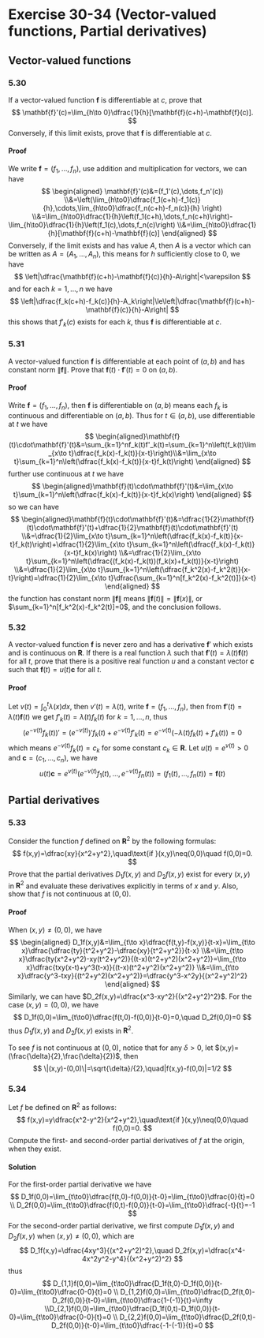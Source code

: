 # Exercise 30-34 (Vector-valued functions, Partial derivatives)

## Vector-valued functions

### 5.30

If a vector-valued function $\mathbf{f}$ is differentiable at $c$, prove that
$$
\mathbf{f}'(c)=\lim_{h\to 0}\dfrac{1}{h}[\mathbf{f}(c+h)-\mathbf{f}(c)].
$$
Conversely, if this limit exists, prove that $\mathbf{f}$ is differentiable at $c$.

#### Proof

We write $\mathbf{f}=(f_1,\dots,f_n)$, use addition and multiplication for vectors, we can have
$$
\begin{aligned}
\mathbf{f}'(c)&=(f_1'(c),\dots,f_n'(c))
\\&=\left(\lim_{h\to0}\dfrac{f_1(c+h)-f_1(c)}{h},\cdots,\lim_{h\to0}\dfrac{f_n(c+h)-f_n(c)}{h}
\right)
\\&=\lim_{h\to0}\dfrac{1}{h}\left(f_1(c+h),\dots,f_n(c+h)\right)-\lim_{h\to0}\dfrac{1}{h}\left(f_1(c),\dots,f_n(c)\right)
\\&=\lim_{h\to0}\dfrac{1}{h}[\mathbf{f}(c+h)-\mathbf{f}(c)]
\end{aligned}
$$
Conversely, if the limit exists and has value $A$, then $A$ is a vector which can be written as $A=(A_1,\dots,A_n)$, this means for $h$ sufficiently close to $0$, we have
$$
\left|\dfrac{\mathbf{f}(c+h)-\mathbf{f}(c)}{h}-A\right|<\varepsilon
$$
and for each $k=1,\dots,n$ we have
$$
\left|\dfrac{f_k(c+h)-f_k(c)}{h}-A_k\right|\le\left|\dfrac{\mathbf{f}(c+h)-\mathbf{f}(c)}{h}-A\right|
$$
this shows that $f'_k(c)$ exists for each $k$, thus $\mathbf{f}$ is differentiable at $c$.

### 5.31

A vector-valued function $\mathbf{f}$ is differentiable at each point of $(a, b)$ and has constant
norm $\|\mathbf{f}\|$. Prove that $\mathbf{f}(t)\cdot\mathbf{f}'(t)=0$ on $(a,b)$.

#### Proof

Write $\mathbf{f}=(f_1,\dots,f_n)$, then $\mathbf{f}$ is differentiable on $(a,b)$ means each $f_k$ is continuous and differentiable on $(a,b)$. Thus for $t\in(a,b)$, use differentiable at $t$ we have
$$
\begin{aligned}\mathbf{f}(t)\cdot\mathbf{f}'(t)&=\sum_{k=1}^nf_k(t)f'_k(t)=\sum_{k=1}^n\left(f_k(t)\lim_{x\to t}\dfrac{f_k(x)-f_k(t)}{x-t}\right)\\&=\lim_{x\to t}\sum_{k=1}^n\left(\dfrac{f_k(x)-f_k(t)}{x-t}f_k(t)\right)
\end{aligned}
$$
further use continuous at $t$ we have
$$
\begin{aligned}\mathbf{f}(t)\cdot\mathbf{f}'(t)&=\lim_{x\to t}\sum_{k=1}^n\left(\dfrac{f_k(x)-f_k(t)}{x-t}f_k(x)\right)
\end{aligned}
$$
so we can have
$$
\begin{aligned}\mathbf{f}(t)\cdot\mathbf{f}'(t)&=\dfrac{1}{2}\mathbf{f}(t)\cdot\mathbf{f}'(t)+\dfrac{1}{2}\mathbf{f}(t)\cdot\mathbf{f}'(t)
\\&=\dfrac{1}{2}\lim_{x\to t}\sum_{k=1}^n\left(\dfrac{f_k(x)-f_k(t)}{x-t}f_k(t)\right)+\dfrac{1}{2}\lim_{x\to t}\sum_{k=1}^n\left(\dfrac{f_k(x)-f_k(t)}{x-t}f_k(x)\right)
\\&=\dfrac{1}{2}\lim_{x\to t}\sum_{k=1}^n\left(\dfrac{(f_k(x)-f_k(t))(f_k(x)+f_k(t))}{x-t}\right)
\\&=\dfrac{1}{2}\lim_{x\to t}\sum_{k=1}^n\left(\dfrac{f_k^2(x)-f_k^2(t)}{x-t}\right)=\dfrac{1}{2}\lim_{x\to t}\dfrac{\sum_{k=1}^n[f_k^2(x)-f_k^2(t)]}{x-t}
\end{aligned}
$$
the function has constant norm $\|\mathbf{f}\|$ means $\|\mathbf{f}(t)\|=\|\mathbf{f}(x)\|$, or $\sum_{k=1}^n[f_k^2(x)-f_k^2(t)]=0$, and the conclusion follows.

### 5.32

A vector-valued function $\mathbf{f}$ is never zero and has a derivative $\mathbf{f}'$ which exists and is continuous on $\mathbf{R}$. If there is a real function $\lambda$ such that $\mathbf{f}'(t)=\lambda(t)\mathbf{f}(t)$ for all $t$, prove
that there is a positive real function $u$ and a constant vector $\mathbf{c}$ such that $\mathbf{f}(t)=u(t)\mathbf{c}$ for all $t$.  

#### Proof

Let $v(t)=\int_0^t\lambda(x)dx$, then $v'(t)=\lambda(t)$, write $\mathbf{f}=(f_1,\dots,f_n)$, then from $\mathbf{f}'(t)=\lambda(t)\mathbf{f}(t)$ we get $f'_k(t)=\lambda(t)f_k(t)$ for $k=1,\dots,n$, thus
$$
\left(e^{-v(t)}f_k(t)\right)'=\left(e^{-v(t)}\right)'f_k(t)+e^{-v(t)}f'_k(t)=e^{-v(t)}\left(-\lambda(t)f_k(t)+f'_k(t)\right)=0
$$
which means $e^{-v(t)}f_k(t)=c_k$ for some constant $c_k\in\mathbf{R}$. Let $u(t)=e^{v(t)}>0$ and $\mathbf{c}=(c_1,\dots,c_n)$, we have
$$
u(t)\mathbf{c}=e^{v(t)}(e^{-v(t)}f_1(t),\dots,e^{-v(t)}f_n(t))=(f_1(t),\dots,f_n(t))=\mathbf{f}(t)
$$

## Partial derivatives

### 5.33

Consider the function $f$ defined on $\mathbf{R}^2$ by the following formulas:
$$
f(x,y)=\dfrac{xy}{x^2+y^2},\quad\text{if }(x,y)\neq(0,0)\quad f(0,0)=0.
$$
Prove that the partial derivatives $D_1f(x,y)$ and $D_2f(x,y)$ exist for every $(x,y)$ in $\mathbf{R}^2$ and evaluate these derivatives explicitly in terms of $x$ and $y$. Also, show that $f$ is not continuous at $(0,0)$.

#### Proof

When $(x,y)\neq(0,0)$, we have
$$
\begin{aligned}
D_1f(x,y)&=\lim_{t\to x}\dfrac{f(t,y)-f(x,y)}{t-x}=\lim_{t\to x}\dfrac{\dfrac{ty}{t^2+y^2}-\dfrac{xy}{t^2+y^2}}{t-x}
\\&=\lim_{t\to x}\dfrac{ty(x^2+y^2)-xy(t^2+y^2)}{(t-x)(t^2+y^2)(x^2+y^2)}=\lim_{t\to x}\dfrac{txy(x-t)+y^3(t-x)}{(t-x)(t^2+y^2)(x^2+y^2)}
\\&=\lim_{t\to x}\dfrac{y^3-txy}{(t^2+y^2)(x^2+y^2)}=\dfrac{y^3-x^2y}{(x^2+y^2)^2}
\end{aligned}
$$
Similarly, we can have $D_2f(x,y)=\dfrac{x^3-xy^2}{(x^2+y^2)^2}$. For the case $(x,y)=(0,0)$, we have
$$
D_1f(0,0)=\lim_{t\to0}\dfrac{f(t,0)-f(0,0)}{t-0}=0,\quad D_2f(0,0)=0
$$
thus $D_1f(x,y)$ and $D_2f(x,y)$ exists in $\mathbf{R}^2$.

To see $f$ is not continuous at $(0,0)$, notice that for any $\delta>0$, let $(x,y)=(\frac{\delta}{2},\frac{\delta}{2})$, then
$$
\|(x,y)-(0,0)\|=\sqrt{\delta}/{2},\quad|f(x,y)-f(0,0)|=1/2
$$

### 5.34

Let $f$ be defined on $\mathbf{R}^2$ as follows:
$$
f(x,y)=y\dfrac{x^2-y^2}{x^2+y^2},\quad\text{if }(x,y)\neq(0,0)\quad f(0,0)=0.
$$
Compute the first- and second-order partial derivatives of $f$ at the origin, when they exist.

#### Solution

For the first-order partial derivative we have
$$
D_1f(0,0)=\lim_{t\to0}\dfrac{f(t,0)-f(0,0)}{t-0}=\lim_{t\to0}\dfrac{0}{t}=0
\\
D_2f(0,0)=\lim_{t\to0}\dfrac{f(0,t)-f(0,0)}{t-0}=\lim_{t\to0}\dfrac{-t}{t}=-1
$$
For the second-order partial derivative, we first compute $D_1f(x,y)$ and $D_2f(x,y)$ when $(x,y)\neq (0,0)$, which are
$$
D_1f(x,y)=\dfrac{4xy^3}{(x^2+y^2)^2},\quad D_2f(x,y)=\dfrac{x^4-4x^2y^2-y^4}{(x^2+y^2)^2}
$$
thus
$$
D_{1,1}f(0,0)=\lim_{t\to0}\dfrac{D_1f(t,0)-D_1f(0,0)}{t-0}=\lim_{t\to0}\dfrac{0-0}{t}=0
\\
D_{1,2}f(0,0)=\lim_{t\to0}\dfrac{D_2f(t,0)-D_2f(0,0)}{t-0}=\lim_{t\to0}\dfrac{1-(-1)}{t}=\infty
\\D_{2,1}f(0,0)=\lim_{t\to0}\dfrac{D_1f(0,t)-D_1f(0,0)}{t-0}=\lim_{t\to0}\dfrac{0-0}{t}=0
\\
D_{2,2}f(0,0)=\lim_{t\to0}\dfrac{D_2f(0,t)-D_2f(0,0)}{t-0}=\lim_{t\to0}\dfrac{-1-(-1)}{t}=0
$$
